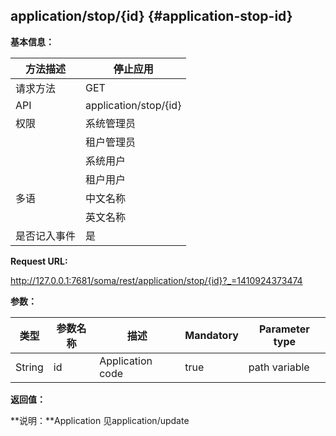 ## application/stop/{id} {#application-stop-id}

**基本信息：**

| 方法描述 | 停止应用 |
| --- | --- |
| 请求方法 | GET |
| API | application/stop/{id} |
| 权限 | 系统管理员 | 是，停止所有非注册应用 |
|  | 租户管理员 | 是，停止租户下的所有非注册应用 |
|  | 系统用户 | 是，停止所有非注册应用 |
|  | 租户用户 | 是，停止用户创建的所有非注册应用 |
| 多语 | 中文名称 | 停止应用 |
|  | 英文名称 | **Stop application** |
| 是否记入事件 | 是 |

**Request URL:**

http://127.0.0.1:7681/soma/rest/application/stop/{id}?_=1410924373474

**参数：**

| **类型** | **参数名称** | **描述** | **Mandatory** | **Parameter type** |
| --- | --- | --- | --- | --- |
| String | id | Application code | true | path variable |

**返回值：**

**说明：**Application 见application/update